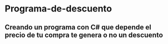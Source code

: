 # Programa-de-descuento
## Creando un programa con C# que depende el precio de tu compra te genera o no un descuento
